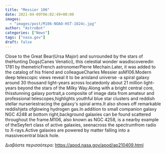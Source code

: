 ```yaml
---
title: "Messier 106"
date: 2021-04-09T06:02:49+00:00
images:
  - "images/post/M106-NOAO-HST-1024c.jpg"
author: "AstroBot"
categories: ["News"]
tags: ["nasa.gov"]
draft: false
---
```


Close to the Great Bear(Ursa Major) and surrounded by the stars of theHunting Dogs(Canes Venatici), this celestial wonder wasdiscoveredin 1781 by themetricFrench astronomerPierre Mechain.Later, it was added to the catalog of his friend and colleagueCharles Messier asM106.Modern deep telescopic views reveal it to be anisland universe -a spiral galaxy around 30 thousand light-years across locatedonly about 21 million light-years beyond the stars of the Milky Way.Along with a bright central core, thisstunning galaxy portrait,a composite of image data from amateur and professional telescopes,highlights youthful blue star clusters and reddish stellar nurseriestracing the galaxy's spiral arms.It also shows off remarkable reddishjets ofglowing hydrogen gas.In addition to small companion galaxy NGC 4248 at bottom right,background galaxies can be found scattered throughout the frame.M106, also known as NGC 4258, is a nearby example of theSeyfert class of active galaxies, seenacross the spectrumfrom radio to X-rays.Active galaxies are powered by matter falling into a massivecentral black hole.

Διαβάστε περισσότερα: https://apod.nasa.gov/apod/ap210409.html
